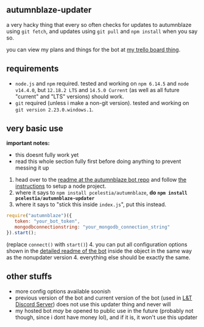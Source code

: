 ## autumnblaze-updater
a very hacky thing that every so often checks for updates to autumnblaze using `git fetch`, and updates using `git pull` and `npm install` when you say so.

you can view my plans and things for the bot at [my trello board thing](https://trello.com/b/6o7eZylC/autumnblaze-bot).

## requirements
- `node.js` and `npm` required. tested and working on `npm 6.14.5` and `node v14.4.0`, but `12.18.2 LTS` and `14.5.0 Current` (as well as all future "current" and "LTS" versions) should work.
- `git` required (unless i make a non-git version). tested and working on `git version 2.23.0.windows.1`.
## very basic use
**important notes:**
- this doesnt fully work yet
- read this whole section fully first before doing anything to prevent messing it up
1. head over to the [readme at the autumnblaze bot repo](https://github.com/pcelestia/autumnblaze#readme) and follow [the instructions](https://github.com/pcelestia/autumnblaze#very-basic-use) to setup a node project.
2. where it says to `npm install pcelestia/autumnblaze`, **do `npm install pcelestia/autumnblaze-updater`**
3. where it says to "stick this inside `index.js`", put this instead.
```js
require("autumnblaze")({
   token: "your_bot_token",
   mongodbconnectionstring: "your_mongodb_connection_string"
}).start();
```
(replace `connect()` with `start()`)
4. you can put all configuration options shown in the [detailed readme of the bot](https://github.com/PCelestia/autumnblaze/blob/main/DETAILED-README.md) inside the object in the same way as the nonupdater version
4. everything else should be exactly the same.

## other stuffs
- more config options available soonish
- previous version of the bot and current version of the bot (used in [L&T Discord Server](https://love-tolerance.com/discord)) does not use this updater thing and never will
- my hosted bot *may* be opened to public use in the future (probably not though, since i dont have money lol), and if it is, it won't use this updater
